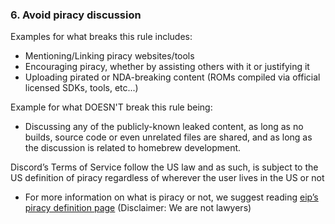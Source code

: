 ### 6. Avoid piracy discussion

Examples for what breaks this rule includes:
- Mentioning/Linking piracy websites/tools
- Encouraging piracy, whether by assisting others with it or justifying it
- Uploading pirated or NDA-breaking content (ROMs compiled via official licensed SDKs, tools, etc...)

Example for what DOESN'T break this rule being:
- Discussing any of the publicly-known leaked content, as long as no builds, source code or even unrelated files are shared, and as long as the discussion is related to homebrew development.

Discord’s Terms of Service follow the US law and as such, is subject to the US definition of piracy regardless of wherever the user lives in the US or not
- For more information on what is piracy or not, we suggest reading [eip’s piracy definition page](https://3ds.eiphax.tech/piracy.html) (Disclaimer: We are not lawyers)
